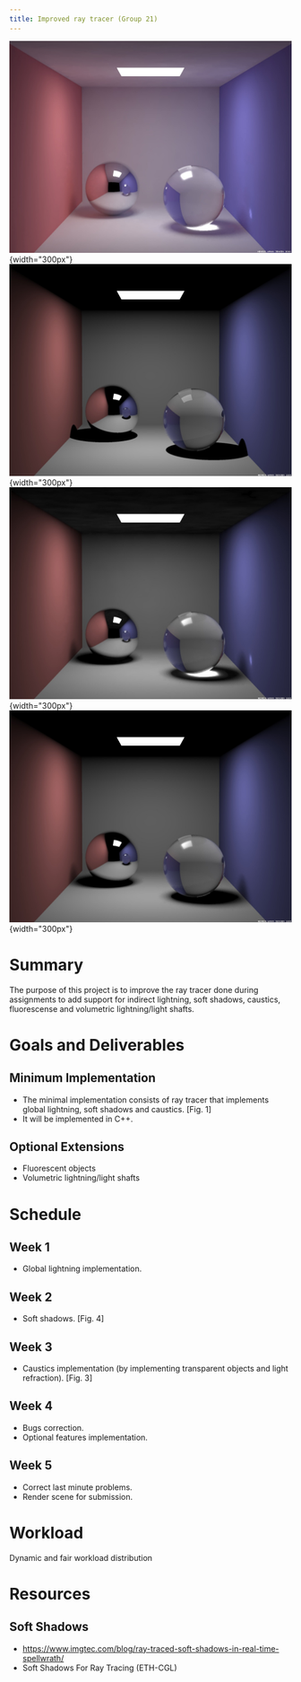 ```yaml
---
title: Improved ray tracer (Group 21)
---
```


![Fig. 1](images/3-global-lightning.jpg){width="300px"}
![Fig. 2](images/1-ray-tracing.jpg){width="300px"}
![Fig. 3](images/2-caustics.jpg){width="300px"}
![Fig. 4](images/4-soft-shadows.jpg){width="300px"}

# Summary

The purpose of this project is to improve the ray tracer done during assignments to add support for indirect lightning, soft shadows, caustics, fluorescense and volumetric lightning/light shafts.

# Goals and Deliverables
## Minimum Implementation

- The minimal implementation consists of ray tracer that implements global lightning, soft shadows and caustics. [Fig. 1]
- It will be implemented in C++.

## Optional Extensions
- Fluorescent objects
- Volumetric lightning/light shafts


# Schedule
## Week 1
- Global lightning implementation.

## Week 2
- Soft shadows. [Fig. 4]

## Week 3
- Caustics implementation (by implementing transparent objects and light refraction). [Fig. 3]

## Week 4
- Bugs correction.
- Optional features implementation.

## Week 5
- Correct last minute problems.
- Render scene for submission.

# Workload
Dynamic and fair workload distribution

# Resources
## Soft Shadows
- https://www.imgtec.com/blog/ray-traced-soft-shadows-in-real-time-spellwrath/
- Soft Shadows For Ray Tracing (ETH-CGL)
